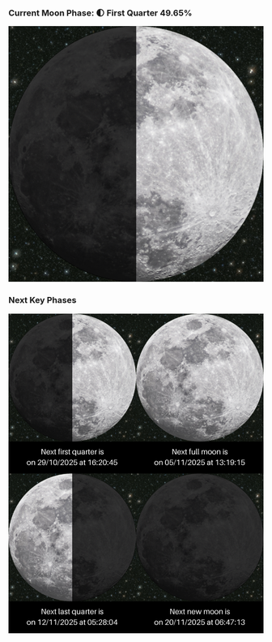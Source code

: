 ### Current Moon Phase: 🌓 First Quarter 49.65%
![Moon Phase](moonphase.png)
### Next Key Phases
![Gallery](gallery.png)